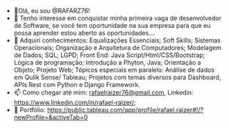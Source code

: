 - 👋Olá, eu sou @RAFARZ76!
- 👀 Tenho interesse em conquistar minha primeira vaga de desenvolvedor de Software, se você tem oportunidade na sua empresa para que eu possa aprender estou aberto as oportunidades....
 - 🌱 Adquiri conhecimentos: Equalizações Essenciais; Soft Skills; Sistemas Operacionais; Organização e Arquitetura de Computadores; Modelagem de Dados; SQL; LGPD;
Front End: Java Script/Html/CSS/Bootstrap; Lógica de programação; Introdução a Phyton, Java; Orientação a Objeto; Projeto Web; Tópicos especiais em paralelo: Análise de dados em  Qulik Sense/ Tableau; Projetos com temas diversos para  Dashboard, APIs Rest com Python e Django Framework.
- 📫 Como chegar até mim: rafaelraizer76@gmail.com, Linkedin: https://www.linkedin.com/in/rafael-raizer/;
- 🚀 Portfólio: https://public.tableau.com/app/profile/rafael.raizer#!/?newProfile=&activeTab=0




